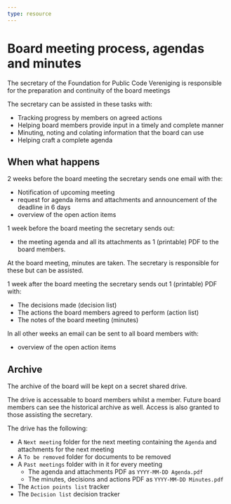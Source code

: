 ```yaml
---
type: resource
---
```


# Board meeting process, agendas and minutes

The secretary of the Foundation for Public Code Vereniging is responsible for the preparation and continuity of the board meetings

The secretary can be assisted in these tasks with:

* Tracking progress by members on agreed actions
* Helping board members provide input in a timely and complete manner
* Minuting, noting and colating information that the board can use
* Helping craft a complete agenda

## When what happens

2 weeks before the board meeting the secretary sends one email with the:

* Notification of upcoming meeting
* request for agenda items and attachments and announcement of the deadline in 6 days
* overview of the open action items

1 week before the board meeting the secretary sends out:

* the meeting agenda and all its attachments as 1 (printable) PDF to the board members.

At the board meeting, minutes are taken. The secretary is responsible for these but can be assisted.

1 week after the board meeting the secretary sends out 1 (printable) PDF with:

* The decisions made (decision list)
* The actions the board members agreed to perform (action list)
* The notes of the board meeting (minutes)

In all other weeks an email can be sent to all board members with:

* overview of the open action items

## Archive

The archive of the board will be kept on a secret shared drive.

The drive is accessable to board members whilst a member. Future board members can see the historical archive as well. Access is also granted to those assisting the secretary.

The drive has the following:

* A `Next meeting` folder for the next meeting containing the `Agenda` and attachments for the next meeting
* A `To be removed` folder for documents to be removed
* A `Past meetings` folder with in it for every meeting
    * The agenda and attachments PDF as `YYYY-MM-DD Agenda.pdf`
    * The minutes, decisions and actions PDF as `YYYY-MM-DD Minutes.pdf`
* The `Action points list` tracker
* The `Decision list` decision tracker
